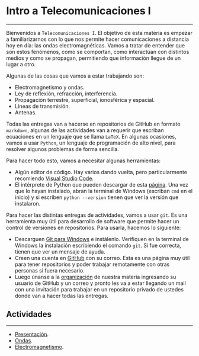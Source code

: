 # Intro a Telecomunicaciones I
---
Bienvenidos a `Telecomunicaciones I`. El objetivo de esta materia es empezar a familiarizarnos con lo que nos permite hacer comunicaciones a distancia hoy en día: las ondas electromagnéticas. Vamos a tratar de entender que son estos fenómenos, como se comportan, como interactúan con distintos medios y como se propagan, permitiendo que información llegue de un lugar a otro.

Algunas de las cosas que vamos a estar trabajando son:

- Electromagnetismo y ondas.
- Ley de reflexión, refracción, interferencia.
- Propagación terrestre, superficial, ionosférica y espacial.
- Lineas de transmisión.
- Antenas.

Todas las entregas van a hacerse en repositorios de GitHub en formato `markdown`, algunas de las actividades van a requerir que escriban ecuaciones en un lenguaje que se llama `LaTeX`. En algunas ocasiones, vamos a usar `Python`, un lenguaje de programación de alto nivel, para resolver algunos problemas de forma sencilla.

Para hacer todo esto, vamos a necesitar algunas herramientas:

- Algún editor de código. Hay varios dando vuelta, pero particularmente recomiendo [Visual Studio Code](https://code.visualstudio.com/).
- El intérprete de Python que pueden descargar de esta [página](https://www.python.org/). Una vez que lo hayan instalado, abran la terminal de Windows (escriban `cmd` en el inicio) y si escriben `python --version` tienen que ver la versión que instalaron.

Para hacer las distintas entregas de actividades, vamos a usar `git`. Es una herramienta muy útil para desarrollo de software que permite hacer un control de versiones en repositorios. Para usarla, hacemos lo siguiente:

- Descarguen [Git para Windows](https://git-scm.com/download/win) e instálenlo. Verifiquen en la terminal de Windows la instalación escribiendo el comando `git`. Si fue correcta, tienen que ver un mensaje de ayuda.
- Creen una cuenta en [GitHub](https://github.com/) con su correo. Esta es una página muy útil para tener repositorios y poder trabajar remotamente con otras personas si fuera necesario.  
- Luego únanse a la [organización](https://docs.google.com/forms/d/e/1FAIpQLSe2m_H-AmedQ_1u3ikfkPpQdamA2jGEHe3EnPI63YXIZo1Jvw/viewform) de nuestra materia ingresando su usuario de GitHub y un correo y pronto les va a estar llegando un mail con una invitación para trabajar en un repositorio privado de ustedes donde van a hacer todas las entregas.

## Actividades
---
- [Presentación](pset0/).
- [Ondas](pset1/).
- [Electromagnetismo](pset2/).